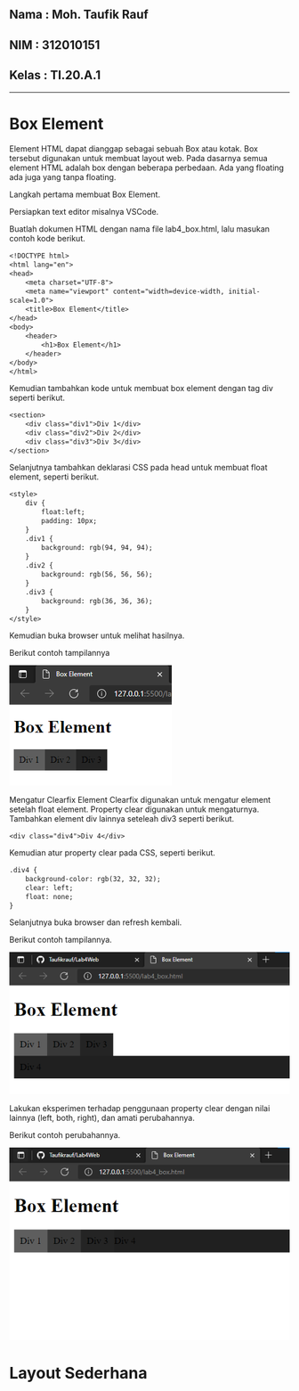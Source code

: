 ## Nama     : Moh. Taufik Rauf
## NIM      : 312010151
## Kelas    : TI.20.A.1

---
# Box Element
Element HTML dapat dianggap sebagai sebuah Box atau kotak. Box tersebut digunakan untuk
membuat layout web. Pada dasarnya semua element HTML adalah box dengan beberapa perbedaan.
Ada yang floating ada juga yang tanpa floating.

Langkah pertama membuat Box Element.

Persiapkan text editor misalnya VSCode.

Buatlah dokumen HTML dengan nama file lab4_box.html, lalu masukan contoh kode berikut.

```
<!DOCTYPE html>
<html lang="en">
<head>
    <meta charset="UTF-8">
    <meta name="viewport" content="width=device-width, initial-scale=1.0">
    <title>Box Element</title>
</head>
<body>
    <header>
        <h1>Box Element</h1>
    </header>
</body>
</html>
```

Kemudian tambahkan kode untuk membuat box element dengan tag div seperti berikut.
```
<section>
    <div class="div1">Div 1</div>
    <div class="div2">Div 2</div>
    <div class="div3">Div 3</div>
</section>
```
Selanjutnya tambahkan deklarasi CSS pada head untuk membuat float element, seperti berikut.
```
<style>
    div {
        float:left;
        padding: 10px;
    }
    .div1 {
        background: rgb(94, 94, 94);
    }
    .div2 {
        background: rgb(56, 56, 56);
    }
    .div3 {
        background: rgb(36, 36, 36);
    }
</style>
```
Kemudian buka browser untuk melihat hasilnya.

Berikut contoh tampilannya

![menambahkan_gambar](img/Box%20Element.png)

Mengatur Clearfix Element
Clearfix digunakan untuk mengatur element setelah float element. Property clear digunakan untuk
mengaturnya.
Tambahkan element div lainnya seteleah div3 seperti berikut.
```
<div class="div4">Div 4</div>
```
Kemudian atur property clear pada CSS, seperti berikut.
```
.div4 {
    background-color: rgb(32, 32, 32);
    clear: left;
    float: none;
}
```
Selanjutnya buka browser dan refresh kembali.

Berikut contoh tampilannya.

![menambahkan_gambar](img/menamahkan%20Div4.png)

Lakukan eksperimen terhadap penggunaan property clear dengan nilai lainnya (left, both, right),
dan amati perubahannya.

Berikut contoh perubahannya.

![menambahkan_foto](img/menakukan%20perubahan%20pada%20clear.png)

# Layout Sederhana
